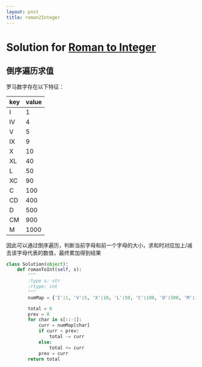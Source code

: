 ```yaml
---
layout: post
title: roman2Integer
---
```

# Solution for [Roman to Integer](https://leetcode.com/problems/roman-to-integer/description/)

## 倒序遍历求值
罗马数字存在以下特征：

| key | value |
| --- | ----- |
| I   | 1     |
| IV  | 4     |
| V   | 5     |
| IX  | 9     |
| X   | 10    |
| XL  | 40    |
| L   | 50    |
| XC  | 90    |
| C   | 100   |
| CD  | 400   |
| D   | 500   |
| CM  | 900   |
| M   | 1000  |

因此可以通过倒序遍历，判断当前字母和前一个字母的大小，求和时对应加上/减去该字母代表的数值，最终累加得到结果
```python
class Solution(object):
    def romanToInt(self, s):
        """
        :type s: str
        :rtype: int
        """
        numMap = {'I':1, 'V':5, 'X':10, 'L':50, 'C':100, 'D':500, 'M':1000}

        total = 0
        prev = 0
        for char in s[::-1]:
            curr = numMap[char]
            if curr < prev:
                total -= curr
            else:
                total += curr
            prev = curr
        return total
```